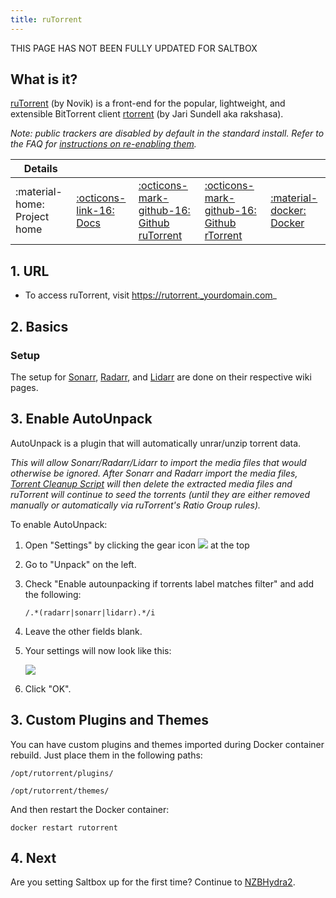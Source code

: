 ```yaml
---
title: ruTorrent
---
```


THIS PAGE HAS NOT BEEN FULLY UPDATED FOR SALTBOX

## What is it?

[ruTorrent](https://github.com/Novik/ruTorrent) (by Novik) is a front-end for the popular, lightweight, and extensible BitTorrent client [rtorrent](https://github.com/rakshasa/rtorrent) (by Jari Sundell aka rakshasa).

_Note: public trackers are disabled by default in the standard install.  Refer to the FAQ for [instructions on re-enabling them](https://github.com/Cloudbox/Cloudbox/wiki/FAQ#enable-access-to-public-torrent-trackers)._

| Details     |             |             |             |             |
|-------------|-------------|-------------|-------------|-------------|
| :material-home: Project home | [:octicons-link-16: Docs](https://github.com/Novik/ruTorrent/wiki) | [:octicons-mark-github-16: Github ruTorrent](https://github.com/Novik/ruTorrent) | [:octicons-mark-github-16: Github rTorrent](https://github.com/rakshasa/rtorrent) | [:material-docker: Docker ](https://hub.docker.com/r/horjulf/rutorrent-autodl)|

## 1. URL

- To access ruTorrent, visit https://rutorrent._yourdomain.com_

## 2. Basics

### Setup

The setup for [Sonarr](sonarr#rutorrent), [Radarr](radarr#rutorrent), and [Lidarr](lidarr#rutorrent) are done on their respective wiki pages.

## 3. Enable AutoUnpack

AutoUnpack is a plugin that will automatically unrar/unzip torrent data.

_This will allow Sonarr/Radarr/Lidarr to import the media files that would otherwise be ignored. After Sonarr and Radarr import the media files, [Torrent Cleanup Script](/reference/saltbox-tools#torrent-cleanup-script) will then delete the extracted media files and ruTorrent will continue to seed the torrents (until they are either removed manually or automatically via ruTorrent's Ratio Group rules)._

To enable AutoUnpack:

1. Open "Settings" by clicking the gear icon ![](https://github.com/Novik/ruTorrent/wiki/images/icon06settings.png) at the top

2. Go to "Unpack" on the left.

3. Check "Enable autounpacking if torrents label matches filter" and add the following:

   ```
   /.*(radarr|sonarr|lidarr).*/i
   ```

4. Leave the other fields blank.

5. Your settings will now look like this:

   ![](https://i.imgur.com/LqE16E1.png)

6. Click "OK".


## 3. Custom Plugins and Themes

You can have custom plugins and themes imported during Docker container rebuild. Just place them in the following paths:

```
/opt/rutorrent/plugins/
```

```
/opt/rutorrent/themes/
```

And then restart the Docker container:

```
docker restart rutorrent
```

## 4. Next

Are you setting Saltbox up for the first time?  Continue to [NZBHydra2](/apps/nzbhydra2/).
